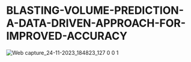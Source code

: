 # BLASTING-VOLUME-PREDICTION-A-DATA-DRIVEN-APPROACH-FOR-IMPROVED-ACCURACY
![Web capture_24-11-2023_184823_127 0 0 1](https://github.com/Kousheya1108/BLASTING-VOLUME-PREDICTION-A-DATA-DRIVEN-APPROACH-FOR-IMPROVED-ACCURACY/assets/140138856/fff3901f-7b49-4137-b471-4379dafe471c)
